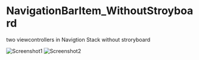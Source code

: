 # NavigationBarItem_WithoutStroyboard

two viewcontrollers in Navigtion Stack without stroryboard

![Screenshot1](https://github.com/iOS-Xcode/NavigationBarItem_WithoutStroyboard/tree/main/NavigationBarItem_WithoutStroyboard/screenshot1.png?raw=true "screenshot1")
![Screenshot2](https://github.com/iOS-Xcode/NavigationBarItem_WithoutStroyboard/tree/main/NavigationBarItem_WithoutStroyboard/screenshot2.png?raw=true "screenshot2")

